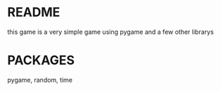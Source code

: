 <h1>README</h1>
this game is a very simple game using pygame and a few other librarys

<h1>PACKAGES</h1>
pygame, random, time
